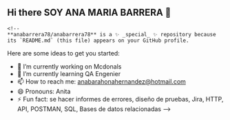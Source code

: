 ## Hi there SOY ANA MARIA BARRERA 👋

    <!--
    **anabarrera78/anabarrera78** is a ✨ _special_ ✨ repository because its `README.md` (this file) appears on your GitHub profile.

Here are some ideas to get you started:
- 🔭 I’m currently working on Mcdonals
- 🌱 I’m currently learning QA Engenier
- 📫 How to reach me: anabarahonahernandez@hotmail.com 
- 😄 Pronouns: Anita 
- ⚡ Fun fact: se hacer informes de errores, diseño de  pruebas, Jira, HTTP, API, POSTMAN, SQL, Bases de datos relacionadas
-->
